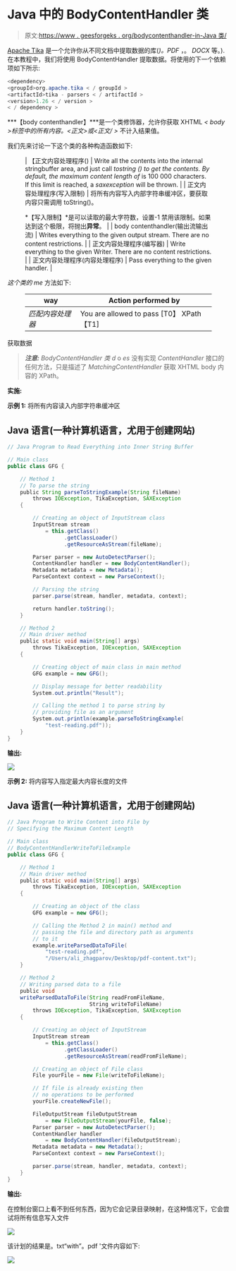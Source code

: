 # Java 中的 BodyContentHandler 类

> 原文:[https://www . geesforgeks . org/bodycontenthandler-in-Java 类/](https://www.geeksforgeeks.org/bodycontenthandler-class-in-java/)

[Apache Tika](https://www.geeksforgeeks.org/parsing-pdfs-in-python-with-tika/) 是一个允许你从不同文档中提取数据的库(*)。PDF* ，。 *DOCX* 等。).在本教程中，我们将使用 BodyContentHandler 提取数据。将使用的下一个依赖项如下所示:

```java
<dependency>
<groupId>org.apache.tika < / groupId >
<artifactId>tika - parsers < / artifactId >
<version>1.26 < / version >
< / dependency >
```

***【body contenthandler】***是一个类修饰器，允许你获取 XHTML *< body >标签中的所有内容。<正文>或<正文/ >* 不计入结果值。

我们先来讨论一下这个类的各种构造函数如下:

<figure class="table">

| 【正文内容处理程序() | Write all the contents into the internal stringbuffer area, and just call *tostring () to get the contents. By default, the maximum content length of* is 100 000 characters. If this limit is reached, a *saxexception* will be thrown. |
| 正文内容处理程序(写入限制) | 将所有内容写入内部字符串缓冲区，要获取内容只需调用 toString()。

*【写入限制】*是可以读取的最大字符数，设置-1 禁用该限制。如果达到这个极限，将抛出**异常**。 |
| body contenthandler(输出流输出流) | Writes everything to the given output stream. There are no content restrictions. |
| 正文内容处理程序(编写器) | Write everything to the given Writer. There are no content restrictions. |
| 正文内容处理程序(内容处理程序) | Pass everything to the given handler. |

</figure>

*这个类的 me* 方法如下:

<figure class="table">

| way | Action performed by |
| --- | --- |
| *匹配内容处理器* | You are allowed to pass [T0】 XPath 【T1] |

</figure>

获取数据

> ***注意:** BodyContentHandler 类 d* o *es* 没有实现 *ContentHandler* 接口的任何方法，只是描述了 *MatchingContentHandler* 获取 XHTML body 内容的 XPath。

**实施:**

**示例 1:** 将所有内容读入内部字符串缓冲区

## Java 语言(一种计算机语言，尤用于创建网站)

```java
// Java Program to Read Everything into Inner String Buffer

// Main class
public class GFG {

    // Method 1
    // To parse the string
    public String parseToStringExample(String fileName)
        throws IOException, TikaException, SAXException
    {

        // Creating an object of InputStream class
        InputStream stream
            = this.getClass()
                  .getClassLoader()
                  .getResourceAsStream(fileName);

        Parser parser = new AutoDetectParser();
        ContentHandler handler = new BodyContentHandler();
        Metadata metadata = new Metadata();
        ParseContext context = new ParseContext();

        // Parsing the string
        parser.parse(stream, handler, metadata, context);

        return handler.toString();
    }

    // Method 2
    // Main driver method
    public static void main(String[] args)
        throws TikaException, IOException, SAXException
    {

        // Creating object of main class in main method
        GFG example = new GFG();

        // Display message for better readability
        System.out.println("Result");

        // Calling the method 1 to parse string by
        // providing file as an argument
        System.out.println(example.parseToStringExample(
            "test-reading.pdf"));
    }
}
```

**输出:**

![](img/89189cc7ead1376160445469166fb1f4.png)

**示例 2:** 将内容写入指定最大内容长度的文件

## Java 语言(一种计算机语言，尤用于创建网站)

```java
// Java Program to Write Content into File by
// Specifying the Maximum Content Length

// Main class
// BodyContentHandlerWriteToFileExample
public class GFG {

    // Method 1
    // Main driver method
    public static void main(String[] args)
        throws TikaException, IOException, SAXException
    {

        // Creating an object of the class
        GFG example = new GFG();

        // Calling the Method 2 in main() method and
        // passing the file and directory path as arguments
        // to it
        example.writeParsedDataToFile(
            "test-reading.pdf",
            "/Users/ali_zhagparov/Desktop/pdf-content.txt");
    }

    // Method 2
    // Writing parsed data to a file
    public void
    writeParsedDataToFile(String readFromFileName,
                          String writeToFileName)
        throws IOException, TikaException, SAXException
    {

        // Creating an object of InputStream
        InputStream stream
            = this.getClass()
                  .getClassLoader()
                  .getResourceAsStream(readFromFileName);

        // Creating an object of File class
        File yourFile = new File(writeToFileName);

        // If file is already existing then
        // no operations to be performed
        yourFile.createNewFile();

        FileOutputStream fileOutputStream
            = new FileOutputStream(yourFile, false);
        Parser parser = new AutoDetectParser();
        ContentHandler handler
            = new BodyContentHandler(fileOutputStream);
        Metadata metadata = new Metadata();
        ParseContext context = new ParseContext();

        parser.parse(stream, handler, metadata, context);
    }
}
```

**输出:**

在控制台窗口上看不到任何东西，因为它会记录目录映射，在这种情况下，它会尝试将所有信息写入文件

![](img/8c299d3a4be2760f5aa8ae882c036667.png)

该计划的结果是。txt“with”。pdf '文件内容如下:

![](img/4f78c2df427ae377ec5760e7744a417b.png)